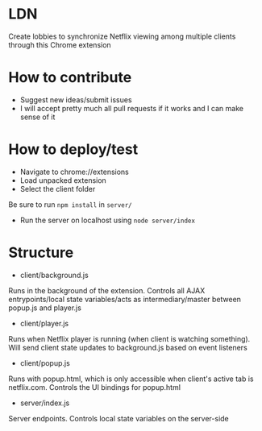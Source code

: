 # LDN
Create lobbies to synchronize Netflix viewing among multiple clients through this Chrome extension

# How to contribute
* Suggest new ideas/submit issues
* I will accept pretty much all pull requests if it works and I can make sense of it

# How to deploy/test
* Navigate to chrome://extensions
* Load unpacked extension
* Select the client folder

Be sure to run `npm install` in `server/`

* Run the server on localhost using `node server/index`

# Structure
* client/background.js

Runs in the background of the extension. Controls all AJAX entrypoints/local state variables/acts as intermediary/master between popup.js and player.js

* client/player.js

Runs when Netflix player is running (when client is watching something). Will send client state updates to background.js based on event listeners

* client/popup.js

Runs with popup.html, which is only accessible when client's active tab is netflix.com. Controls the UI bindings for popup.html

* server/index.js

Server endpoints. Controls local state variables on the server-side
